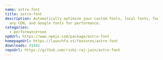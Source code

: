```yaml
---
name: astro-font
title: astro-font
description: Automatically optimize your custom fonts, local fonts, fonts over
  any CDN, and Google fonts for performance.
categories:
  - performance+seo
npmUrl: https://www.npmjs.com/package/astro-font
homepageUrl: https://launchfa.st/features/astro-font
downloads: 31441
repoUrl: https://github.com/rishi-raj-jain/astro-font
---
```

